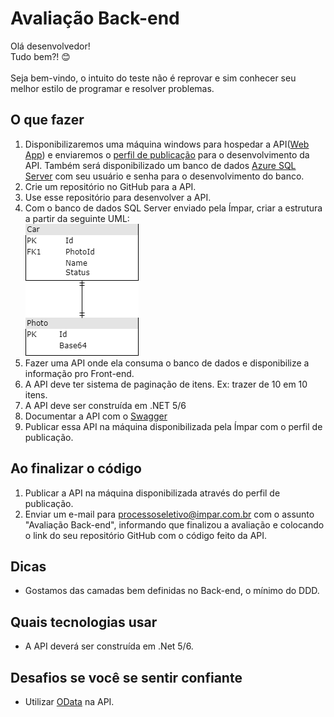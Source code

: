 # Avaliação Back-end
Olá desenvolvedor!\
Tudo bem?! 😊\
\
Seja bem-vindo, o intuito do teste não é reprovar e sim conhecer seu melhor estilo de programar e resolver problemas.

## O que fazer
1. Disponibilizaremos uma máquina windows para hospedar a API([Web App](https://docs.microsoft.com/pt-br/aspnet/core/web-api/?WT.mc_id=dotnet-35129-website&view=aspnetcore-6.0)) e enviaremos o [perfil de publicação](https://docs.microsoft.com/pt-br/visualstudio/deployment/quickstart-deploy-aspnet-web-app?view=vs-2022&tabs=import-profile) para o desenvolvimento da API. Também será disponibilizado um banco de dados [Azure SQL Server](https://docs.microsoft.com/pt-br/azure/azure-sql/azure-sql-iaas-vs-paas-what-is-overview?view=azuresql) com seu usuário e senha para o desenvolvimento do banco.
2. Crie um repositório no GitHub para a API.
3. Use esse repositório para desenvolver a API.
4. Com o banco de dados SQL Server enviado pela Ímpar, criar a estrutura a partir da seguinte UML:\
![UML](uml.png)
5. Fazer uma API onde ela consuma o banco de dados e disponibilize a informação pro Front-end.
6. A API deve ter sistema de paginação de itens. Ex: trazer de 10 em 10 itens. 
7. A API deve ser construída em .NET 5/6
8. Documentar a API com o [Swagger](https://docs.microsoft.com/en-us/aspnet/core/tutorials/web-api-help-pages-using-swagger?view=aspnetcore-6.0)
9. Publicar essa API na máquina disponibilizada pela Ímpar com o perfil de publicação.

## Ao finalizar o código
1. Publicar a API na máquina disponibilizada através do perfil de publicação.
2. Enviar um e-mail para processoseletivo@impar.com.br com o assunto "Avaliação Back-end", informando que finalizou a avaliação e colocando o link do seu repositório GitHub com o código feito da API. 

## Dicas
* Gostamos das camadas bem definidas no Back-end, o mínimo do DDD.

## Quais tecnologias usar
* A API deverá ser construída em .Net 5/6.

## Desafios se você se sentir confiante
* Utilizar [OData](https://docs.microsoft.com/en-us/odata/overview) na API.

